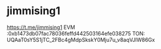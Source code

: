 # jimmising1
https://t.me/jimmising1
EVM :0xb1473db07fac78036feffd442503164efe038275
TON: UQAaT0sY5S1jTC_2FBc4gMdpSkskY0Mju7u_v8aqVJlW86Gx
